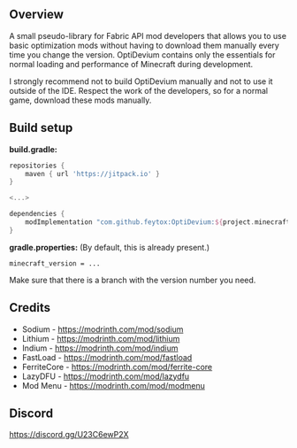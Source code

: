 ## Overview
A small pseudo-library for Fabric API mod developers that allows you to use basic optimization mods without having to download them manually every time you change the version. OptiDevium contains only the essentials for normal loading and performance of Minecraft during development.

I strongly recommend not to build OptiDevium manually and not to use it outside of the IDE. Respect the work of the developers, so for a normal game, download these mods manually.

## Build setup
**build.gradle:**
```groovy
repositories {
    maven { url 'https://jitpack.io' }
}

<...>

dependencies {
    modImplementation "com.github.feytox:OptiDevium:${project.minecraft_version}-SNAPSHOT"
}
```

**gradle.properties:** (By default, this is already present.)
```properties
minecraft_version = ...
```

Make sure that there is a branch with the version number you need.

## Credits
- Sodium - https://modrinth.com/mod/sodium
- Lithium - https://modrinth.com/mod/lithium
- Indium - https://modrinth.com/mod/indium
- FastLoad - https://modrinth.com/mod/fastload
- FerriteCore - https://modrinth.com/mod/ferrite-core
- LazyDFU - https://modrinth.com/mod/lazydfu
- Mod Menu - https://modrinth.com/mod/modmenu

## Discord
https://discord.gg/U23C6ewP2X
